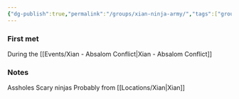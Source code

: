 ```yaml
---
{"dg-publish":true,"permalink":"/groups/xian-ninja-army/","tags":["group"],"noteIcon":"group"}
---
```


### First met
During the [[Events/Xian - Absalom Conflict\|Xian - Absalom Conflict]]
### Notes
Assholes
Scary ninjas
Probably from [[Locations/Xian\|Xian]]
